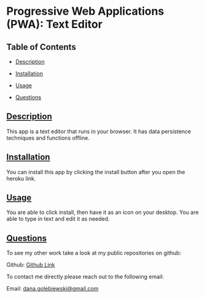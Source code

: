 # Progressive Web Applications (PWA): Text Editor

## Table of Contents

* [Description](#description)

* [Installation](#installation)

* [Usage](#usage)

* [Questions](#questions)
 
 ## [Description](#table-of-contents)
This app is a text editor that runs in your browser. It has data persistence techniques and functions offline. 

 ## [Installation](#table-of-contents)
 You can install this app by clicking the install button after you open the heroku link.

 ## [Usage](#table-of-contents)
 You are able to click install, then have it as an icon on your desktop. You are able to type in text and edit it as needed.

 ## [Questions](#table-of-contents)

 To see my other work take a look at my public repositories on github:

 Github: [Github Link](undefined)

 To contact me directly please reach out to the following email:

 Email: [dana.golebiewski@gmail.com](mailto:dana.golebiewski@gmail.com)

